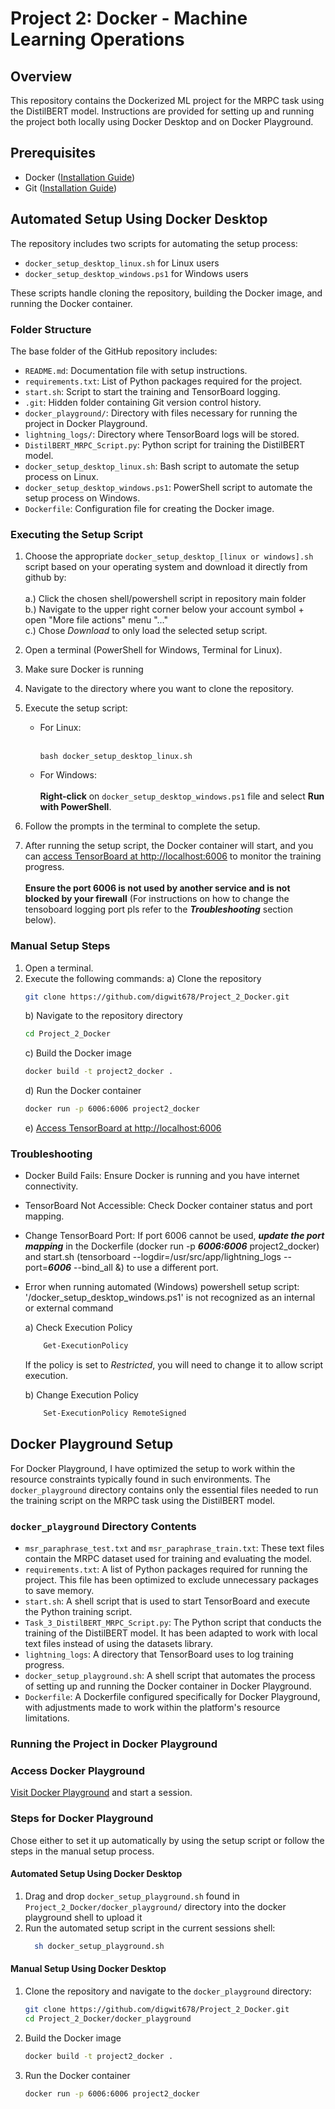 # Project 2: Docker - Machine Learning Operations

## Overview
This repository contains the Dockerized ML project for the MRPC task using the DistilBERT model. Instructions are provided for setting up and running the project both locally using Docker Desktop and on Docker Playground.

## Prerequisites
- Docker  (<a href="https://docs.docker.com/get-docker/" target="_blank">Installation Guide</a>)
- Git (<a href="https://git-scm.com/book/en/v2/Getting-Started-Installing-Git" target="_blank">Installation Guide</a>)

## Automated Setup Using Docker Desktop
The repository includes two scripts for automating the setup process:
- `docker_setup_desktop_linux.sh` for Linux users
- `docker_setup_desktop_windows.ps1` for Windows users

These scripts handle cloning the repository, building the Docker image, and running the Docker container.

### Folder Structure
The base folder of the GitHub repository includes:
- `README.md`: Documentation file with setup instructions.
- `requirements.txt`: List of Python packages required for the project.
- `start.sh`: Script to start the training and TensorBoard logging.
- `.git`: Hidden folder containing Git version control history.
- `docker_playground/`: Directory with files necessary for running the project in Docker Playground.
- `lightning_logs/`: Directory where TensorBoard logs will be stored.
- `DistilBERT_MRPC_Script.py`: Python script for training the DistilBERT model.
- `docker_setup_desktop_linux.sh`: Bash script to automate the setup process on Linux.
- `docker_setup_desktop_windows.ps1`: PowerShell script to automate the setup process on Windows.
- `Dockerfile`: Configuration file for creating the Docker image.

### Executing the Setup Script
1. Choose the appropriate `docker_setup_desktop_[linux or windows].sh` script based on your operating system and download it directly from github by: <br></br>
   a.) Click the chosen shell/powershell script in repository main folder\
   b.) Navigate to the upper right corner below your account symbol + open "More file actions" menu "..."\
   c.) Chose *Download* to only load the selected setup script.
2. Open a terminal (PowerShell for Windows, Terminal for Linux).
3. Make sure Docker is running
4. Navigate to the directory where you want to clone the repository.
5. Execute the setup script:
   - For Linux:
<br></br>
     ```
     bash docker_setup_desktop_linux.sh
     ```
   - For Windows: <br></br>
     **Right-click** on `docker_setup_desktop_windows.ps1` file and select **Run with PowerShell**.

6. Follow the prompts in the terminal to complete the setup.

7. After running the setup script, the Docker container will start, and you can <a href="http://localhost:6006" target="_blank">access TensorBoard at http://localhost:6006</a> to monitor the training progress. <br></br>  **Ensure the port 6006 is not used by another service and is not blocked by your firewall** (For instructions on how to change the tensoboard logging port pls refer to the ***Troubleshooting*** section below).

### Manual Setup Steps
1. Open a terminal.
2. Execute the following commands:
   a) Clone the repository
     ```bash
     git clone https://github.com/digwit678/Project_2_Docker.git
     ````
   b) Navigate to the repository directory
      ```bash
      cd Project_2_Docker
      ````
   c) Build the Docker image
      ```bash
      docker build -t project2_docker .
      ```
   d) Run the Docker container
      ```bash
      docker run -p 6006:6006 project2_docker
      ```  
   e) <a href="http://localhost:6006" target="_blank">Access TensorBoard at http://localhost:6006</a>

### Troubleshooting
- Docker Build Fails: Ensure Docker is running and you have internet connectivity.
- TensorBoard Not Accessible: Check Docker container status and port mapping.
- Change TensorBoard Port: If port 6006 cannot be used, ***update the port mapping*** in the Dockerfile (docker run -p ***6006:6006*** project2_docker) and start.sh (tensorboard --logdir=/usr/src/app/lightning_logs --port=***6006*** --bind_all &) to use a different port.
- Error when running automated (Windows) powershell setup script: '/docker_setup_desktop_windows.ps1' is not recognized as an internal or external command
  
  a) Check Execution Policy 
  ```bash
      Get-ExecutionPolicy
  ```  

  If the policy is set to *Restricted*, you will need to change it to allow script execution. 
      
  b) Change Execution Policy
  ```bash
      Set-ExecutionPolicy RemoteSigned
   ```  

## Docker Playground Setup
For Docker Playground, I have optimized the setup to work within the resource constraints typically found in such environments. The `docker_playground` directory contains only the essential files needed to run the training script on the MRPC task using the DistilBERT model.  

### `docker_playground` Directory Contents
- `msr_paraphrase_test.txt` and `msr_paraphrase_train.txt`: These text files contain the MRPC dataset used for training and evaluating the model.
- `requirements.txt`: A list of Python packages required for running the project. This file has been optimized to exclude unnecessary packages to save memory.
- `start.sh`: A shell script that is used to start TensorBoard and execute the Python training script.
- `Task_3_DistilBERT_MRPC_Script.py`: The Python script that conducts the training of the DistilBERT model. It has been adapted to work with local text files instead of using the datasets library.
- `lightning_logs`: A directory that TensorBoard uses to log training progress.
- `docker_setup_playground.sh`: A shell script that automates the process of setting up and running the Docker container in Docker Playground.
- `Dockerfile`: A Dockerfile configured specifically for Docker Playground, with adjustments made to work within the platform's resource limitations.

### Running the Project in Docker Playground

### Access Docker Playground
<a href="https://labs.play-with-docker.com/" target="_blank">Visit Docker Playground</a>
and start a session.

### Steps for Docker Playground
Chose either to set it up automatically by using the setup script or follow the steps in the manual setup process. 
#### Automated Setup Using Docker Desktop  
1. Drag and drop `docker_setup_playground.sh` found in `Project_2_Docker/docker_playground/` directory into the docker playground shell to upload it
2. Run the automated setup script in the current sessions shell:  
    ```bash
      sh docker_setup_playground.sh
    ```
#### Manual Setup Using Docker Desktop  
1. Clone the repository and navigate to the `docker_playground` directory:
   ```bash
   git clone https://github.com/digwit678/Project_2_Docker.git
   cd Project_2_Docker/docker_playground
    ```
2. Build the Docker image
      ```bash
      docker build -t project2_docker .
      ```
3. Run the Docker container
      ```bash
      docker run -p 6006:6006 project2_docker
      ```  
